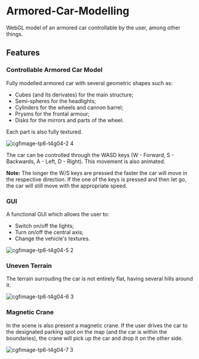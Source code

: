 # Armored-Car-Modelling
WebGL model of an 
armored car controllable by the user, among other things.

## Features

### Controllable Armored Car Model

Fully modelled armored car with several geometric shapes such as: 

* Cubes (and its derivates) for the main structure; 
* Semi-spheres for the headlights; 
* Cylinders for the wheels and cannon barrel;
* Prysms for the frontal armour;
* Disks for the mirrors and parts of the wheel.

Each part is also fully textured.

![cgfimage-tp6-t4g04-2 4](https://user-images.githubusercontent.com/32617691/42229161-b38719c4-7edd-11e8-9050-8f775923c281.png)

The car can be controlled through the WASD keys (W - Forward, S - Backwards, A - Left, D - Right). This movement is also animated.

**Note:** The longer the W/S keys are pressed the faster the car will move in the respective direction. If the one of the keys is pressed
and then let go, the car will still move with the appropriate speed.

### GUI

A functional GUI which allows the user to:

* Switch on/off the lights;
* Turn on/off the central axis;
* Change the vehicle's textures.

![cgfimage-tp6-t4g04-5 2](https://user-images.githubusercontent.com/32617691/42229239-ec05eeec-7edd-11e8-9511-3ee33368761e.png)

### Uneven Terrain

The terrain surrouding the car is not entirely flat, having several hills around it.

![cgfimage-tp6-t4g04-6 3](https://user-images.githubusercontent.com/32617691/42231613-ec10d496-7ee3-11e8-81e9-4a254775d74f.png)

### Magnetic Crane

In the scene is also present a magnetic crane. If the user drives the car to the designated parking spot on the map (and the car is
within the boundaries), the crane will pick up the car and drop it on the other side.

![cgfimage-tp6-t4g04-7 3](https://user-images.githubusercontent.com/32617691/42231628-f6948fb6-7ee3-11e8-99dc-fa5151c92ca7.png)

